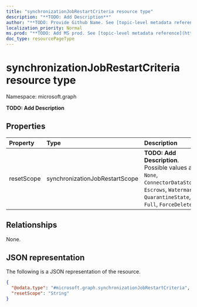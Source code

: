 ```yaml
---
title: "synchronizationJobRestartCriteria resource type"
description: "**TODO: Add Description**"
author: "**TODO: Provide Github Name. See [topic-level metadata reference](https://msgo.azurewebsites.net/add/document/guidelines/metadata.html#topic-level-metadata)**"
localization_priority: Normal
ms.prod: "**TODO: Add MS prod. See [topic-level metadata reference](https://msgo.azurewebsites.net/add/document/guidelines/metadata.html#topic-level-metadata)**"
doc_type: resourcePageType
---
```


# synchronizationJobRestartCriteria resource type

Namespace: microsoft.graph

**TODO: Add Description**

## Properties
|Property|Type|Description|
|:---|:---|:---|
|resetScope|synchronizationJobRestartScope|**TODO: Add Description**. Possible values are: `None`, `ConnectorDataStore`, `Escrows`, `Watermark`, `QuarantineState`, `Full`, `ForceDeletes`.|

## Relationships
None.

## JSON representation
The following is a JSON representation of the resource.
<!-- {
  "blockType": "resource",
  "@odata.type": "microsoft.graph.synchronizationJobRestartCriteria"
}
-->
``` json
{
  "@odata.type": "#microsoft.graph.synchronizationJobRestartCriteria",
  "resetScope": "String"
}
```

